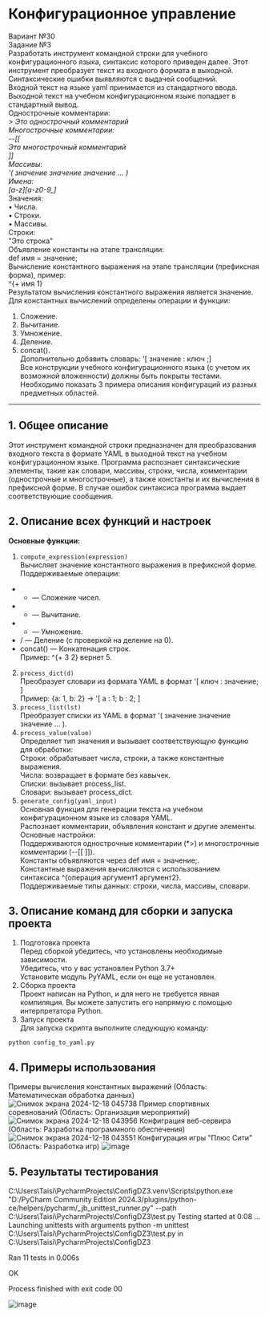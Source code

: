 # Конфигурационное управление
Вариант №30 <br/>
Задание №3 <br/>
Разработать инструмент командной строки для учебного конфигурационного языка, синтаксис которого приведен далее. Этот инструмент преобразует текст из входного формата в выходной. 
Синтаксические ошибки выявляются с выдачей сообщений.  <br/>
Входной текст на языке yaml принимается из стандартного ввода. Выходной текст на учебном конфигурационном языке попадает в стандартный вывод. <br/>
Однострочные комментарии:<br/>
*> Это однострочный комментарий  <br/>
Многострочные комментарии: <br/>
--[[  <br/>
Это многострочный комментарий <br/>
]] <br/>
Массивы: <br/>
'( значение значение значение ... ) <br/>
Имена: <br/> 
[a-z][a-z0-9_]* <br/>
Значения: <br/>
• Числа. <br/>
• Строки. <br/>
• Массивы. <br/>
Строки: <br/>
"Это строка"<br/>
Объявление константы на этапе трансляции: <br/>
def имя = значение; <br/>
Вычисление константного выражения на этапе трансляции (префиксная форма), пример: <br/>
^{+ имя 1} <br/>
Результатом вычисления константного выражения является значение. <br/>
Для константных вычислений определены операции и функции: <br/>
1. Сложение. <br/>
2. Вычитание.<br/>
3. Умножение.<br/>
4. Деление.<br/>
5. concat().<br/>
Дополнительно добавить словарь: '[ значение : ключ ;]<br/>
Все конструкции учебного конфигурационного языка (с учетом их возможной вложенности) должны быть покрыты тестами. Необходимо показать 3 примера
описания конфигураций из разных предметных областей. <br/>
***

## 1. Общее описание<br/>
Этот инструмент командной строки предназначен для преобразования входного текста в формате YAML в выходной текст на учебном конфигурационном языке. 
Программа распознает синтаксические элементы, такие как словари, массивы, строки, числа, комментарии (однострочные и многострочные), а также константы и их вычисления в префиксной форме. В случае 
ошибок синтаксиса программа выдает соответствующие сообщения. <br/>  
## 2. Описание всех функций и настроек <br/> 
**Основные функции:** <br/> 
1. `compute_expression(expression)` <br/> 
Вычисляет значение константного выражения в префиксной форме.<br/> 
Поддерживаемые операции:<br/> 
  -   + — Сложение чисел.<br/> 
  -   - — Вычитание.<br/> 
  -   * — Умножение.<br/> 
  -   / — Деление (с проверкой на деление на 0).<br/> 
  -   concat() — Конкатенация строк.<br/> 
Пример: ^{+ 3 2} вернет 5.<br/> 
2. `process_dict(d)`<br/>
Преобразует словари из формата YAML в формат '[ ключ : значение; ] <br/>
Пример: {a: 1, b: 2} → '[ a : 1; b : 2; ]
3. `process_list(lst)`<br/>
Преобразует списки из YAML в формат '( значение значение значение ... ).<br/>
4. `process_value(value)`<br/>
Определяет тип значения и вызывает соответствующую функцию для обработки:<br/> 
Строки: обрабатывает числа, строки, а также константные выражения.<br/>
Числа: возвращает в формате без кавычек.<br/>
Списки: вызывает process_list.<br/>
Словари: вызывает process_dict.<br/>
6. `generate_config(yaml_input)`<br/>
Основная функция для генерации текста на учебном конфигурационном языке из словаря YAML.<br/>
Распознает комментарии, объявления констант и другие элементы.<br/>
Основные настройки:<br/>
Поддерживаются однострочные комментарии (*>) и многострочные комментарии (--[[ ]]).<br/>
Константы объявляются через def имя = значение;.<br/>
Константные выражения вычисляются с использованием синтаксиса ^{операция аргумент1 аргумент2}.<br/>
Поддерживаемые типы данных: строки, числа, массивы, словари.<br/>
## 3. Описание команд для сборки и запуска проекта <br/>
1. Подготовка проекта<br/>
Перед сборкой убедитесь, что установлены необходимые зависимости.<br/>
Убедитесь, что у вас установлен Python 3.7+<br/>
Установите модуль PyYAML, если он еще не установлен.<br/>
2. Сборка проекта<br/>
Проект написан на Python, и для него не требуется явная компиляция. Вы можете запустить его
напрямую с помощью интерпретатора Python.<br/>
4. Запуск проекта<br/>
Для запуска скрипта выполните следующую команду:<br/>
```
python config_to_yaml.py
```

## 4. Примеры использования <br/>
Примеры вычисления константных выражений (Область: Математическая обработка данных)
![Снимок экрана 2024-12-18 045738](https://github.com/user-attachments/assets/4d727ed7-e875-498b-a9b6-e5d2f569953e)
Пример спортивных соревнований (Область: Организация мероприятий)
![Снимок экрана 2024-12-18 043956](https://github.com/user-attachments/assets/a72d0e2e-ae88-4aef-b9c1-5a6ce7a6c0aa)
Конфиграция веб-сервира (Область: Разработка программного обеспечения)
![Снимок экрана 2024-12-18 043551](https://github.com/user-attachments/assets/b7b7699c-f1b1-412b-8194-405d5954f605)
Конфигурация игры "Плюс Сити" (Область: Разработка игр)
![image](https://github.com/user-attachments/assets/1b17afa1-98bc-46a0-9fc2-d83162af9abe)
## 5. Результаты тестирования<br/>
C:\Users\Taisi\PycharmProjects\ConfigDZ3\.venv\Scripts\python.exe "D:/PyCharm Community Edition 2024.3/plugins/python-ce/helpers/pycharm/_jb_unittest_runner.py" --path C:\Users\Taisi\PycharmProjects\ConfigDZ3\test.py 
Testing started at 0:08 ...
Launching unittests with arguments python -m unittest C:\Users\Taisi\PycharmProjects\ConfigDZ3\test.py in C:\Users\Taisi\PycharmProjects\ConfigDZ3

Ran 11 tests in 0.006s

OK

Process finished with exit code 00

![image](https://github.com/user-attachments/assets/377ebafa-d9d3-4a3e-8079-e976a0cbce99)

